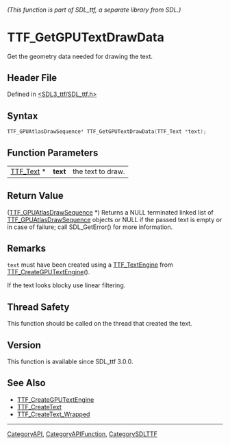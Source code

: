 ###### (This function is part of SDL_ttf, a separate library from SDL.)
# TTF_GetGPUTextDrawData

Get the geometry data needed for drawing the text.

## Header File

Defined in [<SDL3_ttf/SDL_ttf.h>](https://github.com/libsdl-org/SDL_ttf/blob/main/include/SDL3_ttf/SDL_ttf.h)

## Syntax

```c
TTF_GPUAtlasDrawSequence* TTF_GetGPUTextDrawData(TTF_Text *text);
```

## Function Parameters

|                        |          |                   |
| ---------------------- | -------- | ----------------- |
| [TTF_Text](TTF_Text) * | **text** | the text to draw. |

## Return Value

([TTF_GPUAtlasDrawSequence](TTF_GPUAtlasDrawSequence) *) Returns a NULL
terminated linked list of
[TTF_GPUAtlasDrawSequence](TTF_GPUAtlasDrawSequence) objects or NULL if the
passed text is empty or in case of failure; call SDL_GetError() for more
information.

## Remarks

`text` must have been created using a [TTF_TextEngine](TTF_TextEngine) from
[TTF_CreateGPUTextEngine](TTF_CreateGPUTextEngine)().

If the text looks blocky use linear filtering.

## Thread Safety

This function should be called on the thread that created the text.

## Version

This function is available since SDL_ttf 3.0.0.

## See Also

- [TTF_CreateGPUTextEngine](TTF_CreateGPUTextEngine)
- [TTF_CreateText](TTF_CreateText)
- [TTF_CreateText_Wrapped](TTF_CreateText_Wrapped)

----
[CategoryAPI](CategoryAPI), [CategoryAPIFunction](CategoryAPIFunction), [CategorySDLTTF](CategorySDLTTF)

